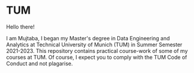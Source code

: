 # TUM

Hello there!

I am Mujtaba, I began my Master's degree in Data Engineering and Analytics at Technical University of Munich (TUM) in Summer Semester 2021-2023. This repository contains practical course-work of some of my courses at TUM. Of course, I expect you to comply with the TUM Code of Conduct and not plagarise.
